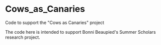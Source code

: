 # Cows_as_Canaries
Code to support the "Cows as Canaries" project


The code here is intended to support Bonni Beaupied's Summer Scholars research 
project.